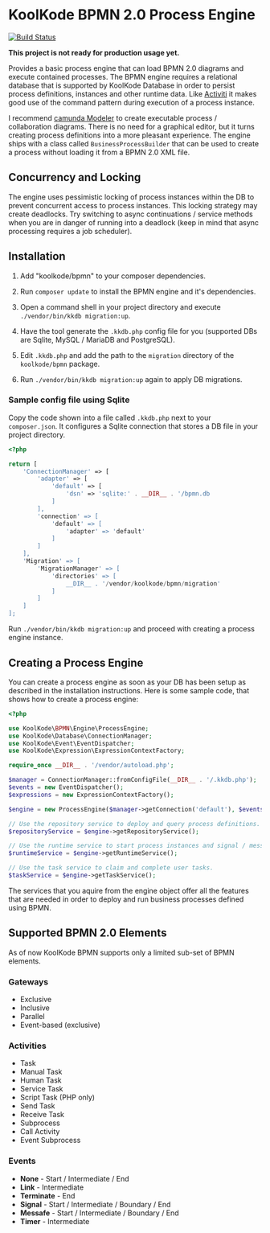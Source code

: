 # KoolKode BPMN 2.0 Process Engine

[![Build Status](https://travis-ci.org/koolkode/bpmn.svg?branch=master)](https://travis-ci.org/koolkode/bpmn)

**This project is not ready for production usage yet.**

Provides a basic process engine that can load BPMN 2.0 diagrams and execute contained processes. The BPMN engine
requires a relational database that is supported by KoolKode Database in order to persist process definitions, instances
and other runtime data. Like [Activiti](http://activiti.org/) it makes good use of the command pattern during execution
of a process instance.

I recommend [camunda Modeler](http://camunda.org/bpmn/tool/) to create executable process / collaboration diagrams. There is
no need for a graphical editor, but it turns creating process definitions into a more pleasant experience. The engine ships
with a class called `BusinessProcessBuilder` that can be used to create a process without loading it from a BPMN 2.0
XML file.

## Concurrency and Locking

The engine uses pessimistic locking of process instances within the DB to prevent concurrent access to process instances.
This locking strategy may create deadlocks. Try switching to async continuations / service methods when you are in
danger of running into a deadlock (keep in mind that async processing requires a job scheduler).

## Installation

1) Add "koolkode/bpmn" to your composer dependencies.

2) Run `composer update` to install the BPMN engine and it's dependencies.

3) Open a command shell in your project directory and execute `./vendor/bin/kkdb migration:up`.

4) Have the tool generate the `.kkdb.php` config file for you (supported DBs are Sqlite, MySQL / MariaDB and PostgreSQL).

5) Edit `.kkdb.php` and add the path to the `migration` directory of the `koolkode/bpmn` package.

6) Run `./vendor/bin/kkdb migration:up` again to apply DB migrations.

### Sample config file using Sqlite

Copy the code shown into a file called `.kkdb.php` next to your `composer.json`. It configures a
Sqlite connection that stores a DB file in your project directory.
```php
<?php

return [
	'ConnectionManager' => [
		'adapter' => [
			'default' => [
				'dsn' => 'sqlite:' . __DIR__ . '/bpmn.db
			]
		],
		'connection' => [
			'default' => [
				'adapter' => 'default'
			]
		]
	],
	'Migration' => [
		'MigrationManager' => [
			'directories' => [
				__DIR__ . '/vendor/koolkode/bpmn/migration'
			]
		]
	]
];
```
Run `./vendor/bin/kkdb migration:up` and proceed with creating a process engine instance.

## Creating a Process Engine

You can create a process engine as soon as your DB has been setup as described in the installation instructions. Here is
some sample code, that shows how to create a process engine:
```php
<?php

use KoolKode\BPMN\Engine\ProcessEngine;
use KoolKode\Database\ConnectionManager;
use KoolKode\Event\EventDispatcher;
use KoolKode\Expression\ExpressionContextFactory;

require_once __DIR__ . '/vendor/autoload.php';

$manager = ConnectionManager::fromConfigFile(__DIR__ . '/.kkdb.php');
$events = new EventDispatcher();
$expressions = new ExpressionContextFactory();

$engine = new ProcessEngine($manager->getConnection('default'), $events, $expressions);

// Use the repository service to deploy and query process definitions.
$repositoryService = $engine->getRepositoryService();

// Use the runtime service to start process instances and signal / message them.
$runtimeService = $engine->getRuntimeService();

// Use the task service to claim and complete user tasks.
$taskService = $engine->getTaskService();
```
The services that you aquire from the engine object offer all the features that are needed in order to deploy
and run business processes defined using BPMN.

## Supported BPMN 2.0 Elements

As of now KoolKode BPMN supports only a limited sub-set of BPMN elements.

### Gateways

- Exclusive
- Inclusive
- Parallel
- Event-based (exclusive)

### Activities

- Task
- Manual Task
- Human Task
- Service Task
- Script Task (PHP only)
- Send Task
- Receive Task
- Subprocess
- Call Activity
- Event Subprocess

### Events

- **None** - Start / Intermediate / End
- **Link** - Intermediate
- **Terminate** - End
- **Signal** - Start / Intermediate / Boundary / End
- **Messafe** - Start / Intermediate / Boundary / End
- **Timer** - Intermediate
